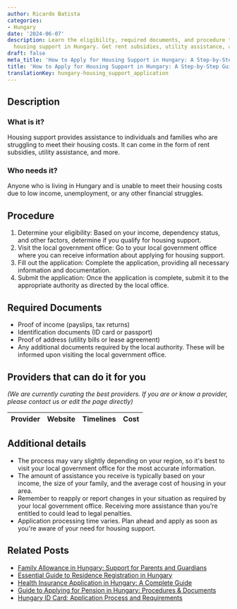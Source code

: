 ```yaml
---
author: Ricardo Batista
categories:
- Hungary
date: '2024-06-07'
description: Learn the eligibility, required documents, and procedure to apply for
  housing support in Hungary. Get rent subsidies, utility assistance, and more.
draft: false
meta_title: 'How to Apply for Housing Support in Hungary: A Step-by-Step Guide'
title: 'How to Apply for Housing Support in Hungary: A Step-by-Step Guide'
translationKey: hungary-housing_support_application
---
```


## Description
### What is it?
Housing support provides assistance to individuals and families who are struggling to meet their housing costs. It can come in the form of rent subsidies, utility assistance, and more.

### Who needs it?
Anyone who is living in Hungary and is unable to meet their housing costs due to low income, unemployment, or any other financial struggles.

## Procedure
1. Determine your eligibility: Based on your income, dependency status, and other factors, determine if you qualify for housing support.
2. Visit the local government office: Go to your local government office where you can receive information about applying for housing support.
3. Fill out the application: Complete the application, providing all necessary information and documentation. 
4. Submit the application: Once the application is complete, submit it to the appropriate authority as directed by the local office.

## Required Documents
- Proof of income (payslips, tax returns)
- Identification documents (ID card or passport)
- Proof of address (utility bills or lease agreement)
- Any additional documents required by the local authority. These will be informed upon visiting the local government office.

## Providers that can do it for you

_(We are currently curating the best providers. If you are or know a provider, please contact us or edit the page directly)_

| Provider        |     Website     |     Timelines    |       Cost      |
| :-------------: | :-------------: |  :-------------: | :-------------: |

## Additional details
- The process may vary slightly depending on your region, so it's best to visit your local government office for the most accurate information.
- The amount of assistance you receive is typically based on your income, the size of your family, and the average cost of housing in your area.
- Remember to reapply or report changes in your situation as required by your local government office. Receiving more assistance than you're entitled to could lead to legal penalties.
- Application processing time varies. Plan ahead and apply as soon as you're aware of your need for housing support.
## Related Posts

- [Family Allowance in Hungary: Support for Parents and Guardians](https://tramitit.com/guides/hungary/family_allowance_application/)
- [Essential Guide to Residence Registration in Hungary](https://tramitit.com/guides/hungary/residence_registration/)
- [Health Insurance Application in Hungary: A Complete Guide](https://tramitit.com/guides/hungary/healthcare_insurance_application/)
- [Guide to Applying for Pension in Hungary: Procedures & Documents](https://tramitit.com/guides/hungary/pension_application/)
- [Hungary ID Card: Application Process and Requirements](https://tramitit.com/guides/hungary/id_card_application/)